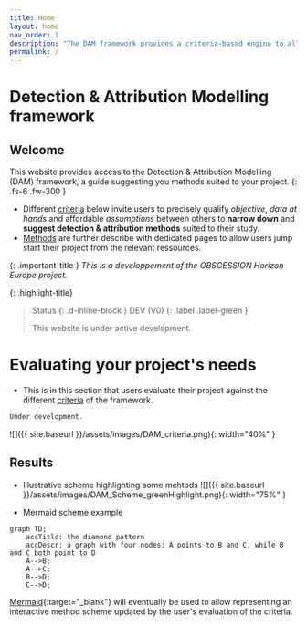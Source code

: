 ```yaml
---
title: Home
layout: home
nav_order: 1
description: "The DAM framework provides a criteria-based engine to allow users describing their case-study properties and identify a set of suited attribution methods."
permalink: /
---
```


# **Detection & Attribution Modelling framework**


## Welcome
This website provides access to the Detection & Attribution Modelling (DAM) framework, a guide suggesting you methods suited to your project.
{: .fs-6 .fw-300 }


- Different [criteria](/criteria) below invite users to precisely qualify _objective_, _data at hands_ and affordable _assumptions_ between others to **narrow down** and **suggest detection & attribution methods** suited to their study.
- [Methods](/methods) are further describe with dedicated pages to allow users jump start their project from the relevant ressources.

{: .important-title }
_This is a developpement of the OBSGESSION Horizon Europe project._

{: .highlight-title}
> Status
> {: .d-inline-block }
> DEV (V0)
> {: .label .label-green }
> 
> This website is under active development.


# Evaluating your project's needs

- This is in this section that users evaluate their project against the different [criteria](/criteria) of the framework.

```js
Under development.
```

![]({{ site.baseurl }}/assets/images/DAM_criteria.png){: width="40%" }


## Results

- Illustrative scheme highlighting some mehtods
![]({{ site.baseurl }}/assets/images/DAM_Scheme_greenHighlight.png){: width="75%" }




- Mermaid scheme example

```mermaid
graph TD;
    accTitle: the diamond pattern
    accDescr: a graph with four nodes: A points to B and C, while B and C both point to D
    A-->B;
    A-->C;
    B-->D;
    C-->D;
```
[Mermaid](https://mermaid.js.org/){:target="_blank"} will eventually be used to allow representing an interactive method scheme updated by the user's evaluation of the criteria.



[Just the Docs]: https://just-the-docs.github.io/just-the-docs/
[GitHub Pages]: https://docs.github.com/en/pages
[Jekyll]: https://jekyllrb.com
[Bundler]: https://bundler.io/
[Markdown]: https://daringfireball.net/projects/markdown/